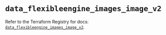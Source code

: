 # `data_flexibleengine_images_image_v2`

Refer to the Terraform Registry for docs: [`data_flexibleengine_images_image_v2`](https://registry.terraform.io/providers/flexibleenginecloud/flexibleengine/1.46.0/docs/data-sources/images_image_v2).
